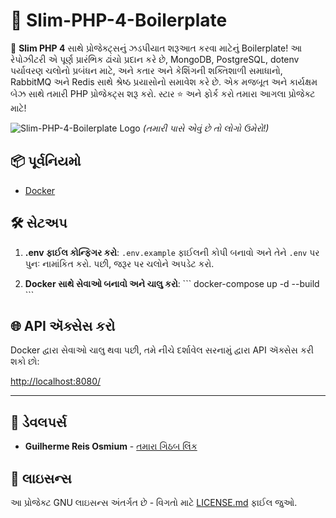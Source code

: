 # 🚀 Slim-PHP-4-Boilerplate

🚀 **Slim PHP 4** સાથે પ્રોજેક્ટ્સનું ઝડપીયાત શરૂઆત કરવા માટેનું Boilerplate! આ રેપોઝીટરી એ પૂર્ણ પ્રારંભિક ઢાંચો પ્રદાન કરે છે, MongoDB, PostgreSQL, dotenv પર્યાવરણ ચલોનો પ્રબંધન માટે, અને કતાર અને કેશિંગની શક્તિશાળી સમાધાનો, RabbitMQ અને Redis સાથે શ્રેષ્ઠ પ્રયાસોનો સમાવેશ કરે છે. એક મજબૂત અને કાર્યક્ષમ બેઝ સાથે તમારી PHP પ્રોજેક્ટ્સ શરૂ કરો. સ્ટાર ⭐ અને ફોર્ક કરો તમારા આગલા પ્રોજેક્ટ માટે!

![Slim-PHP-4-Boilerplate Logo](https://avatars.githubusercontent.com/u/18685227?v=4) 
*(તમારી પાસે એવું છે તો લોગો ઉમેરો!)*

## 📦 પૂર્વનિયમો

- [Docker](https://www.docker.com/get-started)

## 🛠️ સેટઅપ

1. **.env ફાઈલ કોન્ફિગર કરો**: `.env.example` ફાઈલની કોપી બનાવો અને તેને `.env` પર પુનઃ નામાંકિત કરો. પછી, જરૂર પર ચલોને અપડેટ કરો.

2. **Docker સાથે સેવાઓ બનાવો અને ચાલુ કરો**:
\```
docker-compose up -d --build
\```

## 🌐 API ઍક્સેસ કરો

Docker દ્વારા સેવાઓ ચાલુ થવા પછી, તમે નીચે દર્શાવેલ સરનામું દ્વારા API ઍક્સેસ કરી શકો છો:

[http://localhost:8080/](http://localhost:8080/)

---

## 🤖 ડેવલપર્સ

- **Guilherme Reis Osmium** - [તમારા ગિઠબ લિંક](https://github.com/guilhermeosmium)

## 📄 લાઇસન્સ

આ પ્રોજેક્ટ GNU લાઇસન્સ અંતર્ગત છે - વિગતો માટે [LICENSE.md](LICENSE.md) ફાઈલ જુઓ.
